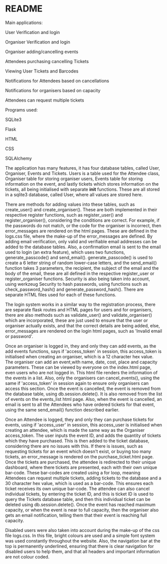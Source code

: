 # README

Main applications:

User Verification and login

Organiser Verification and login

Organiser adding/cancelling events

Attendees purchasing cancelling Tickets

Viewing User Tickets and Barcodes

Notifications for Attendees based on cancellations

Notifications for organisers based on capacity

Attendees can request multiple tickets

Programs used:

SQLite3

Flask

HTML

CSS

SQLAlchemy

The application has many features, it has four database tables, called User, Organiser, Events and Tickets. Users is a table used for the
Attendee class, Organiser table for storing organiser users, Events table for storing information on the event, and lastly tickets which stores information on the tickets, all being initialised with separate __init__ functions. These are all stored in a sqlite3 database, called User, where all values are stored here.

There are methods for adding values into these tables, such as create_user() and create_organiser(). These are both implemented in their respective register functions, such as register_user() and register_organiser(), considering the conditions are correct. For example, if the passwords do not match, or the code for the organiser is incorrect, then error_messages are rendered on the html pages. These are defined in the logs.css file, where the make-up of the error_messages are defined. By adding email verification, only valid and verifiable email addresses can be added to the database tables. Also, a confirmation email is sent to the email used to login (an extra feature), which uses two functions, generate_passcode() and send_email(). generate_passcode() is used to create a 6 letter string of random lower-case letters, and the send_email() function takes 3 parameters, the recipient, the subject of the email and the body of the email, these are all defined in the respective register_user or register_organiser functions. Security is also being taken into account, using werkzeug Security to hash passwords, using functions such as check_password_hash() and generate_password_hash(). There are separate HTML files used for each of these functions.

The login system works in a similar way to the registration process, there are separate flask routes and HTML pages for users and for organisers, there are also methods such as validate_user() and validate_organiser() which are incorporated, these are just used to ensure that the user or organiser actually exists, and that the correct details are being added, else, error_messages are rendered on the login html pages, such as 'Invalid email or password'.

Once an organiser is logged in, they and only they can add events, as the add events functions, says if 'access_token' in session, this access_token is initialised when creating an organiser, which is a 12 character hex value. The organiser can add an event,with name, date, cost, place and capacity parameters. These can be viewed by everyone on the index.html page, even users who are not logged in. This html file renders the information of the events in a list. Also, only the organisers can cancel_events(), using the same if 'access_token' in session again to ensure only organisers can access this section. Once the event is cancelled, the event is removed from the database table, using db.session.delete(). It is also removed from the list of events on the events_list html page. Also, when the event is cancelled, an email is sent to all the Attendees who have ordered tickets for that event, using the same send_email() function described earlier.

Once an Attendee is logged, they and only they can purchase tickets for events, using if 'access_user' in session, this access_user is initialised when creating an attendee, which is made the same way as the Organiser access_token. The user inputs the event ID, and adds the quantity of tickets which they have purchased. This is then added to the ticket database, considering there are no issues with this. If there is issues, such as requesting tickets for an event which doesn't exist, or buying too many tickets, an error_message is rendered on the purchase_ticket.html page. Once the tickets are purchased, the attendee is redirected to their unique dashboard, where there tickets are presented, each with their own unique bar-code. These bar-codes are created using a for loop, meaning Attendees can request multiple tickets, adding tickets to the database and a 30 character hex value, which is used as a bar-code. This ensures each ticket receives its own unique bar-code. The attendee can also cancel individual tickets, by entering the ticket ID, and this is ticket ID is used to query the Tickets database table, and then this individual ticket can be deleted using db.session.delete(). Once the event has reached maximum capacity, or when the event is near to full capacity, then the organiser also gets an email notification, telling them that their event is reaching full capacity.

Disabled users were also taken into account during the make-up of the css file logs.css. In this file, bright colours are used and a simple font system was used constantly throughout the website. Also, the navigation bar at the top is permanently underlined, ensuring that there is clear navigation for disabled users to help them, and that all headers and important information are not colour coded.

